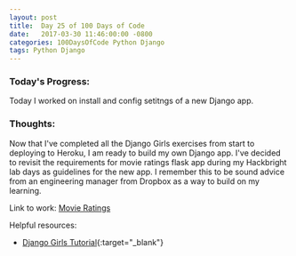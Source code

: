 ```yaml
---
layout: post
title:  Day 25 of 100 Days of Code
date:   2017-03-30 11:46:00:00 -0800
categories: 100DaysOfCode Python Django
tags: Python Django
---
```


### Today's Progress:
Today I worked on install and config setitngs of a new Django app.

### Thoughts:
Now that I've completed all the Django Girls exercises from start to deploying to Heroku, I am ready to build my own Django app. I've decided to revisit the requirements for movie ratings flask app during my Hackbright lab days as guidelines for the new app. I remember this to be sound advice from an engineering manager from Dropbox as a way to build on my learning.

Link to work: [Movie Ratings](https://github.com/yenly/django_movie_ratings)

Helpful resources:
* [Django Girls Tutorial](https://tutorial.djangogirls.org/en/){:target="_blank"}
